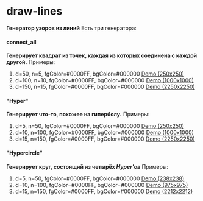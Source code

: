 # draw-lines
**Генератор узоров из линий**
Есть три генератора:
#### connect_all
__Генерирует квадрат из точек, каждая из которых соединена с каждой другой.__
Примеры:
1. d=50, n=5, fgColor=#0000FF, bgColor=#000000 [Demo (250x250)](https://github.com/iliakonnov/draw-lines/raw/master/demo/connect_all/50-5.png)
2. d=100, n=10, fgColor=#0000FF, bgColor=#000000 [Demo (1000x1000)](https://github.com/iliakonnov/draw-lines/raw/master/demo/connect_all/100-10.png)
3. d=150, n=15, fgColor=#0000FF, bgColor=#000000 [Demo (2250x2250)](https://github.com/iliakonnov/draw-lines/raw/master/demo/connect_all/150-15.png)
#### "Hyper"
__Генерирует что-то, похожее на гиперболу.__
Примеры:
1. d=5, n=50, fgColor=#0000FF, bgColor=#000000 [Demo (250x250)](https://github.com/iliakonnov/draw-lines/raw/master/demo/Hyper/5-50.png)
2. d=10, n=100, fgColor=#0000FF, bgColor=#000000 [Demo (1000x1000)](https://github.com/iliakonnov/draw-lines/raw/master/demo/Hyper/10-100.png)
3. d=15, n=150, fgColor=#0000FF, bgColor=#000000 [Demo (2250x2250)](https://github.com/iliakonnov/draw-lines/raw/master/demo/Hyper/15-150.png)
#### "Hypercircle"
__Генерирует круг, состоящий из четырёх *Hyper'ов*__
Примеры:
1. d=5, n=50, fgColor=#0000FF, bgColor=#000000 [Demo (238x238)](https://github.com/iliakonnov/draw-lines/raw/master/demo/Hypercircle/5-50.png)
2. d=10, n=100, fgColor=#0000FF, bgColor=#000000 [Demo (975x975)](https://github.com/iliakonnov/draw-lines/raw/master/demo/Hypercircle/10-100.png)
3. d=15, n=150, fgColor=#0000FF, bgColor=#000000 [Demo (2212x2212)](https://github.com/iliakonnov/draw-lines/raw/master/demo/Hypercircle/15-150.png)
